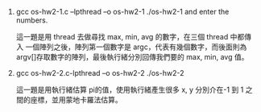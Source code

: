 1. gcc os-hw2-1.c –lpthread –o os-hw2-1
	./os-hw2-1 and enter the numbers.

	這一題是用 thread 去做尋找 max, min, avg 的數字，在三個 thread 中都傳入 一個陣列之後，陣列第一個數字是 argc，代表有幾個數字，而後面則為 argv[]存取數字的陣列，最後執行緒分別回傳我們要的 max, min, avg 值。

2. gcc os-hw2-2.c-lpthread –o os-hw2-2
	./os-hw2-2

	這一題是用執行緒估算 pi的值，使用執行緒產生很多 x, y 分別介在-1 到 1 之間的座標，並用蒙地卡羅法估算。
